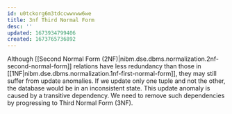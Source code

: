 ```yaml
---
id: u0tckorg6m3tdccwwvww6we
title: 3nf Third Normal Form
desc: ''
updated: 1673934799406
created: 1673765736892
---
```


Although [[Second Normal Form (2NF)|nibm.dse.dbms.normalization.2nf-second-normal-form]] relations have less redundancy than those in [[1NF|nibm.dse.dbms.normalization.1nf-first-normal-form]], they may still suffer from update anomalies. If we update only one tuple and not the other, the database would be in an inconsistent state. This update anomaly is caused by a transitive dependency. We need to remove such dependencies by progressing to Third Normal Form (3NF).
